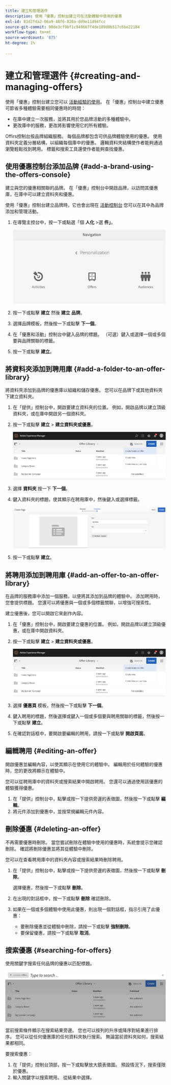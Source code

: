 ```yaml
---
title: 建立和管理選件
description: 使用「優惠」控制台建立可在活動體驗中使用的優惠
exl-id: 81d2fda2-06a9-48f6-820a-dd9e11d94fcc
source-git-commit: 90de3cf9bf1c949667f4de109d0b517c6be22184
workflow-type: tm+mt
source-wordcount: '875'
ht-degree: 1%

---
```


# 建立和管理選件 {#creating-and-managing-offers}

使用「優惠」控制台建立您可以 [活動經驗的使用](/help/sites-cloud/authoring/personalization/targeted-content.md)。 在「優惠」控制台中建立優惠可節省多種體驗需要相同優惠時的時間：

* 在庫中建立一次服務，並將其用於您品牌活動的多種體驗中。
* 更改庫中的服務，更改將影響使用它的所有體驗。

Offirs控制台按品牌組織服務。 每個品牌都包含可供品牌體驗使用的優惠。 使用資料夾定義分層結構，以組織每個庫中的優惠。 邏輯資料夾結構使作者能夠通過瀏覽輕鬆找到聘用。 標籤和搜索工具還使作者能夠查找優惠。

## 使用優惠控制台添加品牌 {#add-a-brand-using-the-offers-console}

建立與您的優惠相關聯的品牌。 在「優惠」控制台中開啟品牌，以訪問其優惠庫，在庫中可以建立資料夾和優惠。

使用「優惠」控制台建立品牌時，它也會出現在 [活動控制台](/help/sites-cloud/authoring/personalization/activities.md) 您可以在其中為品牌添加和管理活動。

1. 在導覽主控台中，按一下或點選「個 **人化** >選 **件」**。

   ![導航到「提供」控制台](/help/sites-cloud/authoring/assets/offers-navigation.png)

1. 按一下或點擊 **建立** 然後 **建立** **品牌**。
1. 選擇品牌模板，然後按一下或點擊 **下一個**。
1. 在「優惠和活動」控制台中鍵入品牌的標題。 （可選）鍵入或選擇一個或多個要與品牌關聯的標籤。
1. 按一下或點擊 **建立**。

## 將資料夾添加到聘用庫 {#add-a-folder-to-an-offer-library}

將資料夾添加到品牌的優惠庫以組織和儲存優惠。 您可以在品牌下或其他資料夾下建立資料夾。

1. 在「提供」控制台中，開啟要建立資料夾的位置。 例如，開啟品牌以建立頂級資料夾，或在庫中開啟另一個資料夾。
1. 按一下或點擊 **建立** > **建立資料夾或優惠**。

   ![建立聘用資料夾](/help/sites-cloud/authoring/assets/offers-create-folder.png)

1. 選擇 **資料夾** 按一下 **下一個**。
1. 鍵入資料夾的標題，使其顯示在聘用庫中，然後鍵入或選擇標籤。

   ![定義資料夾屬性](/help/sites-cloud/authoring/assets/offers-folder-properties.png)

1. 按一下或點擊 **建立**。

## 將聘用添加到聘用庫 {#add-an-offer-to-an-offer-library}

在品牌的服務庫中添加一個服務，以便將其添加到品牌的體驗中。 添加聘用時，您會提供標題。 您還可以將優惠與一個或多個標籤關聯，以增強可搜索性。

建立優惠後，您可以開啟它來創作內容。

1. 在「優惠」控制台中，開啟要建立優惠的位置。 例如，開啟品牌以建立頂級優惠，或在庫中開啟資料夾。
1. 按一下或點擊 **建立** > **建立資料夾或優惠**。

   ![建立聘用資料夾](/help/sites-cloud/authoring/assets/offers-create-folder.png)

1. 選擇 **優惠頁** 模板，然後按一下或點擊 **下一個**。
1. 鍵入聘用的標題，然後選擇或鍵入一個或多個要與聘用關聯的標籤，然後按一下或點擊 **建立**。
1. 在確認對話框中，要開啟要編輯的聘用，請按一下或點擊 **開啟頁面**。

## 編輯聘用 {#editing-an-offer}

開啟優惠並編輯內容，以使其顯示在使用它的體驗中。 編輯用於任何體驗的優惠時，您的更改將顯示在體驗中。

您可以從聘用庫中的資料夾或搜索結果中開啟聘用。 您還可以通過使用該優惠的體驗獲得優惠。

1. 在「提供」控制台中，點擊或按一下提供旁邊的表徵圖，然後按一下或點擊 **編輯**。
1. 將元件添加到優惠中，並按常規編輯元件內容。

## 刪除優惠 {#deleting-an-offer}

不再需要優惠時刪除。 當您嘗試刪除在體驗中使用的優惠時，系統會提示您確認刪除。 確認將刪除優惠並將其從體驗中刪除。

您可以在查看聘用庫中的資料夾內容或搜索結果時刪除聘用。

1. 在「提供」控制台中，點擊或按一下提供旁邊的表徵圖，然後按一下或點擊 **刪除**。

   選擇優惠，然後按一下或點擊 **刪除**。

1. 在出現的對話框中，按一下或點擊 **刪除** 確認刪除。
1. 如果在一個或多個體驗中使用此優惠，則出現一個對話框，指示引用了此優惠：

   * 要刪除優惠並從體驗中刪除，請按一下或點擊 **強制刪除**。
   * 要保留優惠，請按一下或點擊 **取消**。

## 搜索優惠 {#searching-for-offers}

使用關鍵字搜索任何品牌的優惠以匹配標題。

![搜索聘用](/help/sites-cloud/authoring/assets/offers-search.png)

當前搜索條件顯示在搜索結果旁邊。 您也可以按列的升序或降序對結果進行排序。 您可以從任何優惠庫的任何資料夾執行搜索。 無論當前資料夾如何，搜索結果都相同。

要搜索優惠：

1. 在「提供」控制台頂部，按一下或點擊放大鏡表徵圖。 預設情況下，搜索僅限於優惠。
1. 輸入關鍵字以搜索聘用。 從結果中選擇。
